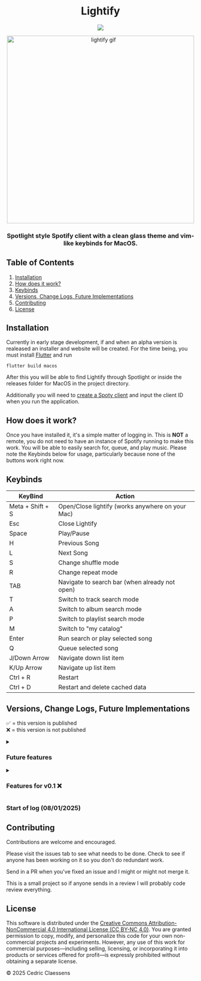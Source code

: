 <h1 align="center">Lightify</h1>
<p align="center">
  
  <a href="https://creativecommons.org/licenses/by-nc/4.0/">
	    <img src="https://img.shields.io/badge/License-CC%20BY--NC%204.0-lightgrey.svg" />
	</a> 

</p> 

<p align="center">
  <img src="https://github.com/user-attachments/assets/05d1a215-9486-4c38-8dd8-81f4b5f19e4e"
       alt="lightify gif"
       width="500" />
</p>

<h3 align="center">
  Spotlight style Spotify client with a clean glass theme and vim-like keybinds for MacOS.
</h3>

## Table of Contents
1. [Installation](#installation)
2. [How does it work?](#how-does-it-work)
3. [Keybinds](#keybinds)
4. [Versions, Change Logs, Future Implementations](#versions-change-logs-future-implementations)
5. [Contributing](#contributing)
6. [License](LICENSE)

## Installation
Currently in early stage development, if and when an alpha version is realeased an installer and website will be created.
For the time being, you must install [Flutter](https://flutter.dev/) and run 

```flutter build macos```

After this you will be able to find Lightify through Spotlight or inside the releases 
folder for MacOS in the project directory. 

Additionally you will need to [create a Spoty client](https://developer.spotify.com/) and input the client ID when you run the application. 

## How does it work?
Once you have installed it, it's a simple matter of logging in. This is **NOT** a remote, you do not need to have an instance of Spotify
running to make this work. You will be able to easily search for, queue, and play music. Please note the Keybinds below for usage, particularly because none of the buttons work
right now. 

## Keybinds
| KeyBind | Action |
| - | - |
| Meta + Shift + S | Open/Close lightify (works anywhere on your Mac) |
| Esc | Close Lightify |
| Space | Play/Pause |
| H | Previous Song |
| L | Next Song |
| S | Change shuffle mode |
| R | Change repeat mode | 
| TAB | Navigate to search bar (when already not open) |
| T | Switch to track search mode |
| A | Switch to album search mode |
| P | Switch to playlist search mode |
| M | Switch to "my catalog" | 
| Enter | Run search or play selected song |
| Q | Queue selected song |
| J/Down Arrow | Navigate down list item |
| K/Up Arrow | Navigate up list item |
| Ctrl + R | Restart |
| Ctrl + D | Restart and delete cached data |


## Versions, Change Logs, Future Implementations
✅ = this version is published <br>
❌ = this version is not published

<details><summary> <h3>Future features</h3> </summary>

- [ ] Settings page
- [ ] Auto load next options when bottom of list is reached
- [ ] Auto size window when searching similar to spotlight
- [ ] Theme loader
- [ ] Consistency on tab click

</details>
<details><summary> <h3>Features for v0.1 ❌</h3> </summary>

- [x] ~Add a section to input client secrets and ids easily~
- [x] ~Add "my catalog" for tracks and albums~
- [x] ~Enable search in "my catalog"~
- [ ] Make the GUI buttons work (currently only keybinds work)
- [ ] Add a like button for songs
- [x] ~Make sure repeat mode works properly~
- [x] ~Add transfer playback shortcut~
- [ ] Create an installer 

</details>

<h3> Start of log (08/01/2025) </h3>

## Contributing
Contributions are welcome and encouraged. 

Please visit the issues tab to see what needs to be done. Check to see if anyone has been working on it so you don't do redundant work.

Send in a PR when you've fixed an issue and I might or might not merge it.

This is a small project so if anyone sends in a review I will probably code review everything. 

## License
This software is distributed under the [Creative Commons Attribution-NonCommercial 4.0 International License (CC BY-NC 4.0)](LICENSE). You are granted permission to copy, modify, and personalize this code for your own non-commercial projects and experiments. However, any use of this work for commercial purposes—including selling, licensing, or incorporating it into products or services offered for profit—is expressly prohibited without obtaining a separate license.

© 2025 Cedric Claessens
